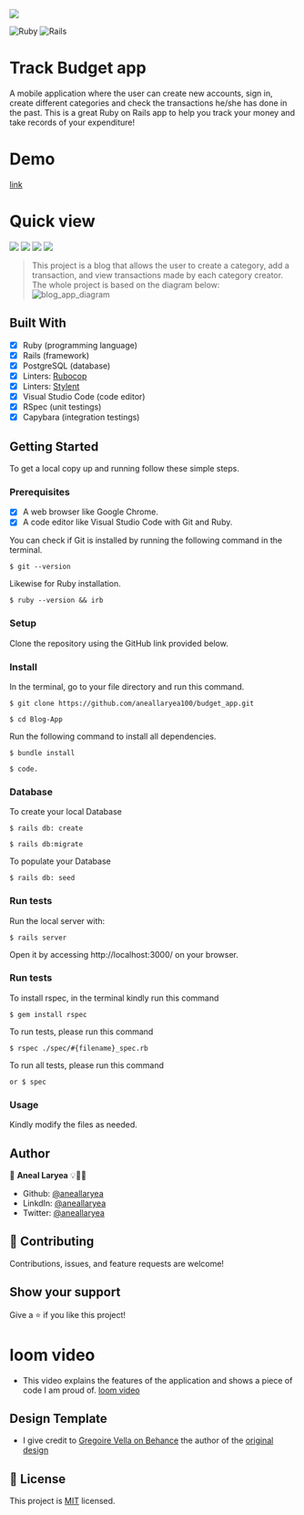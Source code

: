 ![](https://img.shields.io/badge/Microverse-blueviolet)

![Ruby](https://img.shields.io/badge/ruby-%23CC342D.svg?style=for-the-badge&logo=ruby&logoColor=white) ![Rails](https://img.shields.io/badge/rails-%23CC0000.svg?style=for-the-badge&logo=ruby-on-rails&logoColor=white)

# Track Budget app

 A mobile application where the user can create new accounts, sign in, create different categories and check the transactions he/she has done in the past. This is a great Ruby on Rails app to help you track your money and take records of your expenditure!

 # Demo
 [link](https://safe-meadow-96564.herokuapp.com/)

# Quick view

![](./app/assets/images/splash.png)
![](./app/assets/images/ggroup.png)
![](./app/assets/images/nnt.png)
![](./app/assets/images/trann.png)


> This project is a blog that allows the user to create a category, add a transaction, and view transactions made by each category creator. The whole project is based on the diagram below:
![blog_app_diagram](./app/assets/images/erd_diagram.png)

## Built With

- [x] Ruby (programming language)
- [x] Rails (framework)
- [x] PostgreSQL (database)
- [x] Linters: [Rubocop](https://rubocop.org/)
- [x] Linters: [Stylent](https://stylelint.io/)
- [x] Visual Studio Code (code editor)
- [x] RSpec (unit testings) 
- [x] Capybara (integration testings)

## Getting Started

To get a local copy up and running follow these simple steps.

### Prerequisites

- [x] A web browser like Google Chrome.
- [x] A code editor like Visual Studio Code with Git and Ruby.

You can check if Git is installed by running the following command in the terminal.
```
$ git --version
```

Likewise for Ruby installation.
```
$ ruby --version && irb
```

### Setup

Clone the repository using the GitHub link provided below.

### Install

In the terminal, go to your file directory and run this command.

```
$ git clone https://github.com/aneallaryea100/budget_app.git
```
```
$ cd Blog-App
```
Run the following command to install all dependencies.
```
$ bundle install
```
```
$ code.
```

### Database

To create your local Database
```
$ rails db: create
```
```
$ rails db:migrate
```
To populate your Database
```
$ rails db: seed
```

### Run tests

Run the local server with:
```
$ rails server
```
Open it by accessing http://localhost:3000/ on your browser.

### Run tests

To install rspec, in the terminal kindly run this command

```
$ gem install rspec
```

To run tests, please run this command

```
$ rspec ./spec/#{filename}_spec.rb 
```

To run all tests, please run this command
```
or $ spec  
```

### Usage

Kindly modify the files as needed.

## Author

👤 **Aneal Laryea** 💡🧑‍💻
* Github: [@aneallaryea](https://github.com/aneallaryea100)
* LinkdIn: [@aneallaryea](https://www.linkedin.com/in/nii-aneal-84ba7a147)
* Twitter: [@aneallaryea](https://twitter.com/AnealLaryea)

## 🤝 Contributing

Contributions, issues, and feature requests are welcome!

## Show your support

Give a ⭐️ if you like this project!

# loom video
- This video explains the features of the application and shows a piece of code I am proud of.
[loom video](https://www.loom.com/share/8a4be559f47b4fce96e71e22ce8e7f01)

## Design Template

- I give credit to [Gregoire Vella on Behance](https://www.behance.net/gregoirevella) the author of the [original design](https://www.behance.net/gallery/19759151/Snapscan-iOs-design-and-branding?tracking_source=)


## 📝 License

This project is [MIT](./MIT.md) licensed.
